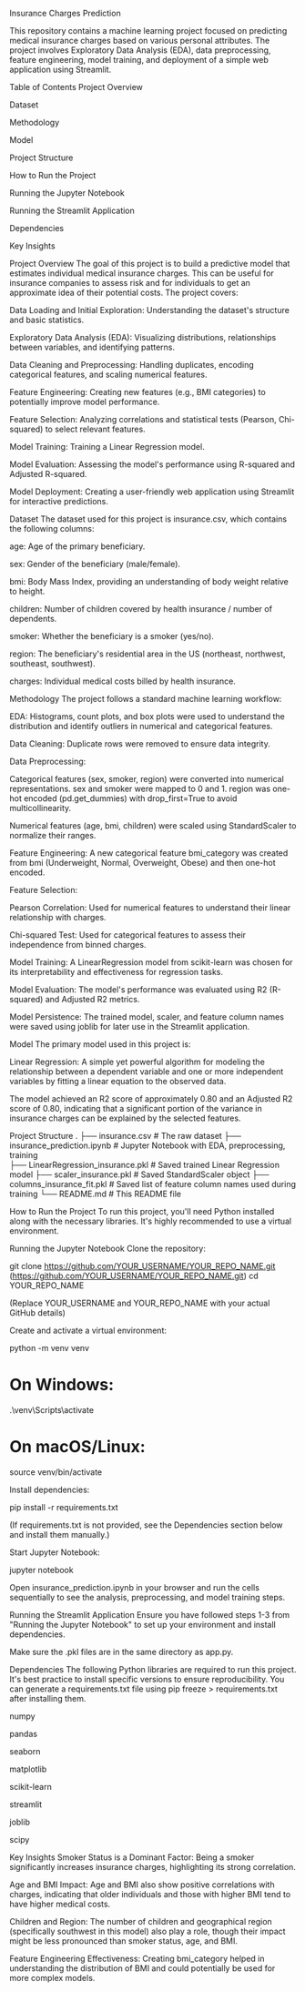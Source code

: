  Insurance Charges Prediction

 
This repository contains a machine learning project focused on predicting medical insurance charges based on various personal attributes. The project involves Exploratory Data Analysis (EDA), data preprocessing, feature engineering, model training, and deployment of a simple web application using Streamlit.

Table of Contents
Project Overview

Dataset

Methodology

Model

Project Structure

How to Run the Project

Running the Jupyter Notebook

Running the Streamlit Application

Dependencies

Key Insights

Project Overview
The goal of this project is to build a predictive model that estimates individual medical insurance charges. This can be useful for insurance companies to assess risk and for individuals to get an approximate idea of their potential costs. The project covers:

Data Loading and Initial Exploration: Understanding the dataset's structure and basic statistics.

Exploratory Data Analysis (EDA): Visualizing distributions, relationships between variables, and identifying patterns.

Data Cleaning and Preprocessing: Handling duplicates, encoding categorical features, and scaling numerical features.

Feature Engineering: Creating new features (e.g., BMI categories) to potentially improve model performance.

Feature Selection: Analyzing correlations and statistical tests (Pearson, Chi-squared) to select relevant features.

Model Training: Training a Linear Regression model.

Model Evaluation: Assessing the model's performance using R-squared and Adjusted R-squared.

Model Deployment: Creating a user-friendly web application using Streamlit for interactive predictions.

Dataset
The dataset used for this project is insurance.csv, which contains the following columns:

age: Age of the primary beneficiary.

sex: Gender of the beneficiary (male/female).

bmi: Body Mass Index, providing an understanding of body weight relative to height.

children: Number of children covered by health insurance / number of dependents.

smoker: Whether the beneficiary is a smoker (yes/no).

region: The beneficiary's residential area in the US (northeast, northwest, southeast, southwest).

charges: Individual medical costs billed by health insurance.

Methodology
The project follows a standard machine learning workflow:

EDA: Histograms, count plots, and box plots were used to understand the distribution and identify outliers in numerical and categorical features.

Data Cleaning: Duplicate rows were removed to ensure data integrity.

Data Preprocessing:

Categorical features (sex, smoker, region) were converted into numerical representations. sex and smoker were mapped to 0 and 1. region was one-hot encoded (pd.get_dummies) with drop_first=True to avoid multicollinearity.

Numerical features (age, bmi, children) were scaled using StandardScaler to normalize their ranges.

Feature Engineering: A new categorical feature bmi_category was created from bmi (Underweight, Normal, Overweight, Obese) and then one-hot encoded.

Feature Selection:

Pearson Correlation: Used for numerical features to understand their linear relationship with charges.

Chi-squared Test: Used for categorical features to assess their independence from binned charges.

Model Training: A LinearRegression model from scikit-learn was chosen for its interpretability and effectiveness for regression tasks.

Model Evaluation: The model's performance was evaluated using R2 (R-squared) and Adjusted R2 metrics.

Model Persistence: The trained model, scaler, and feature column names were saved using joblib for later use in the Streamlit application.

Model
The primary model used in this project is:

Linear Regression: A simple yet powerful algorithm for modeling the relationship between a dependent variable and one or more independent variables by fitting a linear equation to the observed data.

The model achieved an R2 score of approximately 0.80 and an Adjusted R2 score of 0.80, indicating that a significant portion of the variance in insurance charges can be explained by the selected features.

Project Structure
.
├── insurance.csv             # The raw dataset
├── insurance_prediction.ipynb # Jupyter Notebook with EDA, preprocessing, training      
├── LinearRegression_insurance.pkl # Saved trained Linear Regression model
├── scaler_insurance.pkl      # Saved StandardScaler object
├── columns_insurance_fit.pkl # Saved list of feature column names used during training
└── README.md                 # This README file

How to Run the Project
To run this project, you'll need Python installed along with the necessary libraries. It's highly recommended to use a virtual environment.

Running the Jupyter Notebook
Clone the repository:

git clone https://github.com/YOUR_USERNAME/YOUR_REPO_NAME.git
(https://github.com/YOUR_USERNAME/YOUR_REPO_NAME.git)
cd YOUR_REPO_NAME

(Replace YOUR_USERNAME and YOUR_REPO_NAME with your actual GitHub details)

Create and activate a virtual environment:

python -m venv venv
# On Windows:
.\venv\Scripts\activate
# On macOS/Linux:
source venv/bin/activate

Install dependencies:

pip install -r requirements.txt

(If requirements.txt is not provided, see the Dependencies section below and install them manually.)

Start Jupyter Notebook:

jupyter notebook

Open insurance_prediction.ipynb in your browser and run the cells sequentially to see the analysis, preprocessing, and model training steps.

Running the Streamlit Application
Ensure you have followed steps 1-3 from "Running the Jupyter Notebook" to set up your environment and install dependencies.

Make sure the .pkl files are in the same directory as app.py.

Dependencies
The following Python libraries are required to run this project. It's best practice to install specific versions to ensure reproducibility. You can generate a requirements.txt file using pip freeze > requirements.txt after installing them.

numpy

pandas

seaborn

matplotlib

scikit-learn

streamlit

joblib

scipy

Key Insights
Smoker Status is a Dominant Factor: Being a smoker significantly increases insurance charges, highlighting its strong correlation.

Age and BMI Impact: Age and BMI also show positive correlations with charges, indicating that older individuals and those with higher BMI tend to have higher medical costs.

Children and Region: The number of children and geographical region (specifically southwest in this model) also play a role, though their impact might be less pronounced than smoker status, age, and BMI.

Feature Engineering Effectiveness: Creating bmi_category helped in understanding the distribution of BMI and could potentially be used for more complex models.
